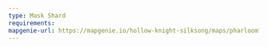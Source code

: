 ```yaml
---
type: Mask Shard
requirements:
mapgenie-url: https://mapgenie.io/hollow-knight-silksong/maps/pharloom?locationIds=478800
---
```

